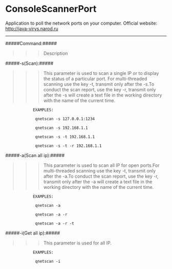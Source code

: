 # ConsoleScannerPort
Application to poll the network ports on your computer.
Official website: http://java-virys.narod.ru
***
#####Command:#####
>>>Description  

#####-s(Scan):#####
>>>This parameter is used to scan a single IP or to display the status of a particular port. For multi-threaded scanning use the key -t, transmit only after the -s.To conduct the scan report, use the key -r, transmit only after the -s will create a text file in the working directory with the name of the current time.  

                EXAMPLES:  

				 qnetscan -s 127.0.0.1:1234
				 
				 qnetscan -s 192.168.1.1
				 
				 qnetscan -s -t 192.168.1.1
				 
				 qnetscan -s -t -r 192.168.1.1  

#####-a(Scan all ip):#####
>>>This parameter is used to scan all IP for open ports.For multi-threaded scanning use the key -t, transmit only after the -a.To conduct the scan report, use the key -r, transmit only after the -a will create a text file in the working directory with the name of the current time.  

                EXAMPLES:  
				 
				 qnetscan -a
				 
				 qnetscan -a -r
				 
				 qnetscan -a -r -t  

#####-i(Get all ip):#####
>>>This parameter is used for all IP.  

				EXAMPLES:

				 qnetscan -i  
